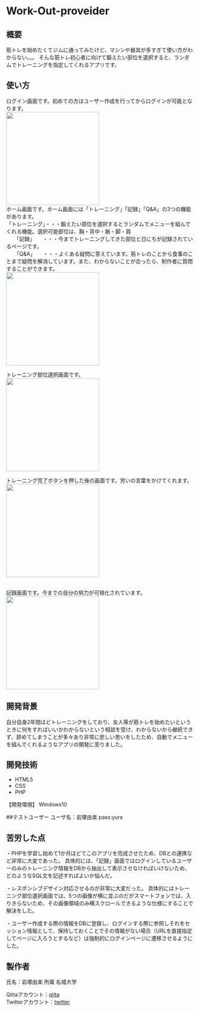 # Work-Out-proveider

## 概要
筋トレを始めたくてジムに通ってみたけど、マシンや器具が多すぎて使い方がわからない。。。
そんな筋トレ初心者に向けて鍛えたい部位を選択すると、ランダムでトレーニングを指定してくれるアプリです。

## 使い方
ログイン画面です。初めての方はユーザー作成を行ってからログインが可能となります。<br>
<img src="https://user-images.githubusercontent.com/120000297/225497009-7a2f3b4f-1a62-4c85-ade4-71e3a5a1458c.jpg" width="250px">
<br>
ホーム画面です。ホーム画面には「トレーニング」「記録」「Q&A」の3つの機能があります。<br>
「トレーニング」・・・鍛えたい部位を選択するとランダムでメニューを組んでくれる機能。選択可能部位は、胸・背中・腕・脚・肩<br>
　　「記録」　　・・・今までトレーニングしてきた部位と日にちが記録されているページです。<br>
  　　「Q&A」　　・・・よくある疑問に答えています。筋トレのことから食事のことまで疑問を解消しています。また、わからないことが合ったら、制作者に質問することができます。<br>
<img src="https://user-images.githubusercontent.com/120000297/225497021-cb896de3-d228-4d81-a9a7-bf80b1d7e224.jpg" width="250px">


トレーニング部位選択画面です。<br>
<img src="https://user-images.githubusercontent.com/120000297/225497033-2d60a555-0fc7-494d-90c2-0d1f3c67aa98.jpg" width="250px">

トレーニング完了ボタンを押した後の画面です。労いの言葉をかけてくれます。<br>
<img src="https://user-images.githubusercontent.com/120000297/225497037-01c26da6-4024-437c-b0f2-4c20fc81f3a5.jpg" width="250px">

<br>記録画面です。今までの自分の努力が可視化されています。<br>
<img src="https://user-images.githubusercontent.com/120000297/225497138-5717495f-cc1f-42f3-8e99-79fb02ba1bd4.jpg" width="250px">



## 開発背景
自分自身2年間ほどトレーニングをしており、友人等が筋トレを始めたいというときに何をすればいいかわからないという相談を受け、わからないから継続できず、辞めてしまうことが多々あり非常に悲しい思いをしたため、自動でメニューを組んでくれるようなアプリの開発に至りました。

## 開発技術
* HTML5
* CSS
* PHP

【開発環境】
Windows10

##テストユーザー
ユーザ名：岩塚由楽
pass:yura

## 苦労した点
・PHPを学習し始めて1か月ほどでこのアプリを完成させたため、DBとの連携など非常に大変であった。
具体的には、「記録」画面ではログインしているユーザーのみのトレーニング情報をDBから抽出して表示させなければいけないため、どのようなSQL文を記述すればよいか悩んだ。

・レスポンシブデザイン対応させるのが非常に大変だった。
具体的にはトレーニング部位選択画面では、5つの画像が横に並ぶのだがスマートフォンでは、入りきらないため、その画像領域のみ横スクロールできるような仕様にすることで解決をした。

・ユーザー作成する際の情報をDBに登録し、ログインする際に参照しそれをセッション情報として、保持しておくことでその情報がない場合（URLを直接指定してページに入ろうとするなど）は強制的にログインページに遷移させるようにした。

## 製作者
氏名：岩塚由楽
所属 名城大学

Qittaアカウント：[qiita](https://qiita.com/iwatsukayura)<br>
Twitterアカウント：[twitter](https://twitter.com/prog_yura)

